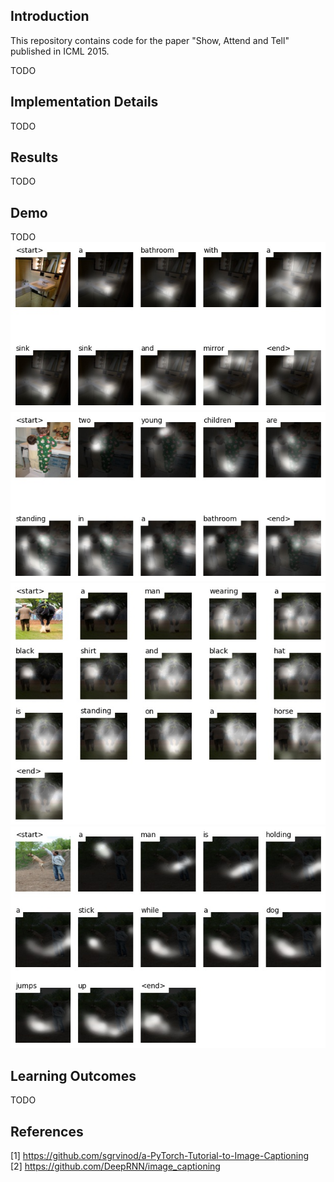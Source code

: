 ## Introduction
This repository contains code for the paper "Show, Attend and Tell" published in ICML 2015.

TODO


## Implementation Details
TODO
## Results
TODO
## Demo
TODO
![](demo/coco/43/COCO_val2014_000000324253_SEED_43_ANNOTATED.jpg)
![](demo/coco/43/COCO_val2014_000000324598_SEED_43_ANNOTATED.jpg)
![](demo/flickr30k/43/3507076266_SEED_43_ANNOTATED.jpg)
![](demo/flickr8k/43/173020287_230bfc4ffc_SEED_43_ANNOTATED.jpg)

## Learning Outcomes
TODO
## References
[1] https://github.com/sgrvinod/a-PyTorch-Tutorial-to-Image-Captioning  
[2] https://github.com/DeepRNN/image_captioning